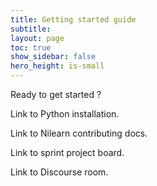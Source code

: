 ```yaml
---
title: Getting started guide
subtitle:
layout: page
toc: true
show_sidebar: false
hero_height: is-small
---
```


Ready to get started ?

Link to Python installation.

Link to Nilearn contributing docs.

Link to sprint project board.

Link to Discourse room.
